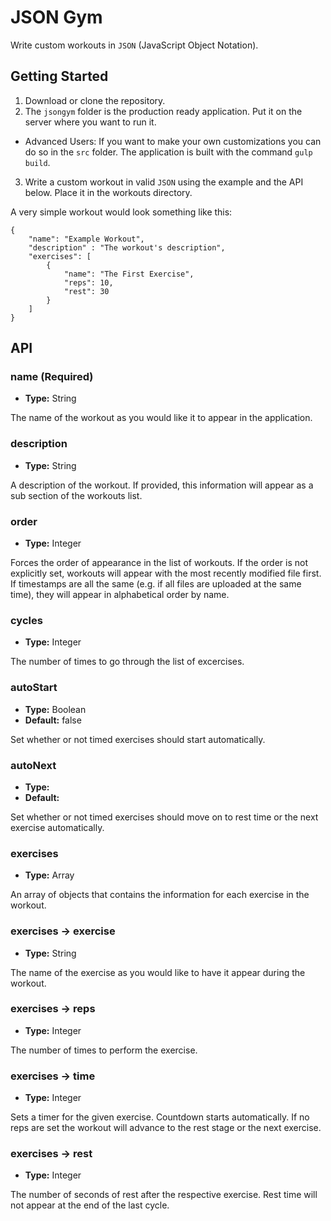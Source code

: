 # JSON Gym

Write custom workouts in `JSON` (JavaScript Object Notation).

## Getting Started

1. Download or clone the repository.
2. The `jsongym` folder is the production ready application. Put it on the server where you want to run it.
  * Advanced Users: If you want to make your own customizations you can do so in the `src` folder. The application is built with the command `gulp build`.
3. Write a custom workout in valid `JSON` using the example and the API below. Place it in the workouts directory.

A very simple workout would look something like this:


    {
        "name": "Example Workout",
        "description" : "The workout's description",
        "exercises": [
            {
            	"name": "The First Exercise",
            	"reps": 10,
       			"rest": 30
      		}
    	]
	}

## API

### name (Required)
* **Type:** String

The name of the workout as you would like it to appear in the application.

### description
* **Type:** String

A description of the workout. If provided, this information will appear as a sub section of the workouts list.

### order
* **Type:** Integer

Forces the order of appearance in the list of workouts. If the order is not explicitly set, workouts will appear with the most recently modified file first. If timestamps are all the same (e.g. if all files are uploaded at the same time), they will appear in alphabetical order by name.

### cycles
* **Type:** Integer

The number of times to go through the list of excercises.

### autoStart
* **Type:** Boolean
* **Default:** false

Set whether or not timed exercises should start automatically.

### autoNext
* **Type:**
* **Default:**

Set whether or not timed exercises should move on to rest time or the next exercise automatically.

### exercises
* **Type:** Array

An array of objects that contains the information for each exercise in the workout.

### exercises -> exercise
* **Type:** String

The name of the exercise as you would like to have it appear during the workout.

### exercises -> reps
* **Type:** Integer

The number of times to perform the exercise.

### exercises -> time
* **Type:** Integer

Sets a timer for the given exercise. Countdown starts automatically. If no reps are set the workout will advance to the rest stage or the next exercise.

### exercises -> rest
* **Type:** Integer

The number of seconds of rest after the respective exercise. Rest time will not appear at the end of the last cycle.